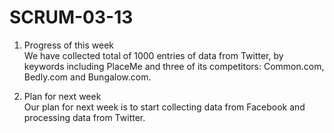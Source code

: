 # SCRUM-03-13

1. Progress of this week  
We have collected total of 1000 entries of data from Twitter, by keywords including PlaceMe and three of its competitors: Common.com, Bedly.com and Bungalow.com.

2. Plan for next week  
Our plan for next week is to start collecting data from Facebook and processing data from Twitter.
